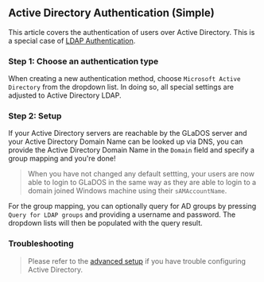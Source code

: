 ## Active Directory Authentication (Simple)

This article covers the authentication of users over Active Directory. This is a special case of [LDAP Authentication](ldap-authentication.md).

### Step 1: Choose an authentication type

When creating a new authentication method, choose `Microsoft Active Directory` from the dropdown list. In doing so, all special settings are adjusted to Active Directory LDAP.

### Step 2: Setup

If your Active Directory servers are reachable by the GLaDOS server and your Active Directory Domain Name can be looked up via DNS, you can provide the Active Directory Domain Name in the `Domain` field and specify a group mapping and you're done!

> When you have not changed any default settting, your users are now able to login to GLaDOS in the same way as they are able to login to a domain joined Windows machine using their `sAMAccountName`.

For the group mapping, you can optionally query for AD groups by pressing `Query for LDAP groups` and providing a username and password. The dropdown lists will then be populated with the query result.

### Troubleshooting

> Please refer to the [advanced setup](ad-authentication-advanced.md) if you have trouble configuring Active Directory.